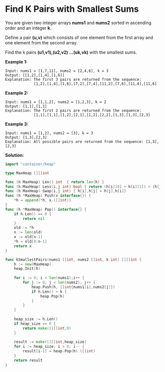 # Find K Pairs with Smallest Sums
You are given two integer arrays  **nums1**  and  **nums2**  sorted in ascending order and an integer  **k**.

Define a pair  **(u,v)**  which consists of one element from the first array and one element from the second array.

Find the k pairs  **(u1,v1),(u2,v2) ...(uk,vk)**  with the smallest sums.

**Example 1:**

	Input: nums1 = [1,7,11], nums2 = [2,4,6], k = 3
	Output: [[1,2],[1,4],[1,6]] 
	Explanation: The first 3 pairs are returned from the sequence: 
	             [1,2],[1,4],[1,6],[7,2],[7,4],[11,2],[7,6],[11,4],[11,6]

**Example 2:**

	Input: nums1 = [1,1,2], nums2 = [1,2,3], k = 2
	Output: [1,1],[1,1] 
	Explanation: The first 2 pairs are returned from the sequence: 
	             [1,1],[1,1],[1,2],[2,1],[1,2],[2,2],[1,3],[1,3],[2,3]

**Example 3:**

	Input: nums1 = [1,2], nums2 = [3], k = 3
	Output: [1,3],[2,3]
	Explanation: All possible pairs are returned from the sequence: [1,3],[2,3]

**Solution:**
```go
import "container/heap"

type MaxHeap [][]int

func (h MaxHeap) Len() int  { return len(h) }
func (h MaxHeap) Less(i,j int) bool { return (h[i][0] + h[i][1]) > (h[j][0] + h[j][1]) }
func (h MaxHeap) Swap(i,j int) { h[i],h[j] = h[j],h[i]}
func (h *MaxHeap) Push(x interface{}) {
    *h = append(*h, x.([]int))
}
func (h *MaxHeap) Pop() interface{} {
    if h.Len() == 0 {
        return nil
    }
    old := *h
    n := len(old)
    x := old[n-1]
    *h = old[0:n-1]
    return x
}

func kSmallestPairs(nums1 []int, nums2 []int, k int) [][]int {
    h := new(MaxHeap)
    heap.Init(h)
    
    for i := 0; i < len(nums1);i++ {
        for j := 0; j < len(nums2); j++ {
            heap.Push(h, []int{nums1[i],nums2[j]})
            if h.Len() > k {
                heap.Pop(h)
            }
        }
    }
    
    heap_size := h.Len()
    if heap_size == 0 {
        return make([][]int,0)
    }
    
    result := make([][]int,heap_size)
    for i := heap_size; i > 0; i-- {
        result[i-1] = heap.Pop(h).([]int)
    }
    return result
}
```